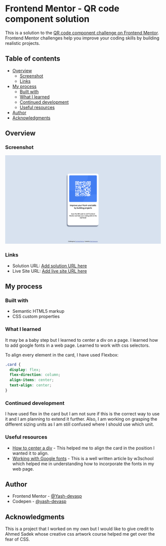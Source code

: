 # Frontend Mentor - QR code component solution

This is a solution to the [QR code component challenge on Frontend Mentor](https://www.frontendmentor.io/challenges/qr-code-component-iux_sIO_H). Frontend Mentor challenges help you improve your coding skills by building realistic projects.

## Table of contents

- [Overview](#overview)
  - [Screenshot](#screenshot)
  - [Links](#links)
- [My process](#my-process)
  - [Built with](#built-with)
  - [What I learned](#what-i-learned)
  - [Continued development](#continued-development)
  - [Useful resources](#useful-resources)
- [Author](#author)
- [Acknowledgments](#acknowledgments)

## Overview

### Screenshot

![](./images/screenshot.png)

### Links

- Solution URL: [Add solution URL here](https://github.com/Yash-devasp/qr-code-frontend)
- Live Site URL: [Add live site URL here](https://yash-devasp.github.io/qr-code-frontend/)

## My process

### Built with

- Semantic HTML5 markup
- CSS custom properties

### What I learned

It may be a baby step but I learned to center a div on a page. I learned how to add google fonts in a web page. Learned to work with css selectors.

To align every element in the card, I have used Flexbox:

```css
.card {
  display: flex;
  flex-direction: column;
  align-items: center;
  text-align: center;
}
```

### Continued development

I have used flex in the card but I am not sure if this is the correct way to use it and I am planning to extend it further. Also, I am working on grasping the different sizing units as I am still confused where I should use which unit.

### Useful resources

- [How to center a div](https://www.freecodecamp.org/news/how-to-center-anything-with-css-align-a-div-text-and-more/) - This helped me to align the card in the position I wanted it to align.
- [Working with Google fonts](https://www.w3schools.com/css/css_font_google.asp) - This is a well written article by w3school which helped me in understanding how to incorporate the fonts in my web page.

## Author

- Frontend Mentor - [@Yash-devasp](https://www.frontendmentor.io/profile/Yash-devasp)
- Codepen - [@yash-devasp](https://codepen.io/yash-devasp)

## Acknowledgments

This is a project that I worked on my own but I would like to give credit to Ahmed Sadek whose creative css artwork course helped me get over the fear of CSS.
